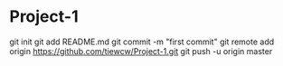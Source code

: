 # Project-1
git init
git add README.md
git commit -m "first commit"
git remote add origin https://github.com/tiewcw/Project-1.git
git push -u origin master
